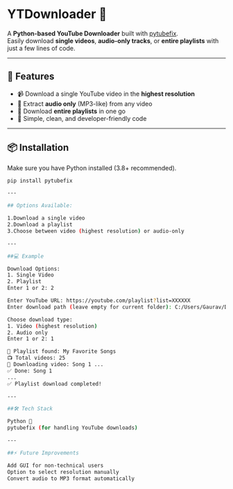 # YTDownloader 🎥  

A **Python-based YouTube Downloader** built with [pytubefix](https://pypi.org/project/pytubefix/).  
Easily download **single videos**, **audio-only tracks**, or **entire playlists** with just a few lines of code.  

---

## 🚀 Features  
- 📹 Download a single YouTube video in the **highest resolution**  
- 🎵 Extract **audio only** (MP3-like) from any video  
- 📂 Download **entire playlists** in one go  
- 🐍 Simple, clean, and developer-friendly code  

---

## 📦 Installation  

Make sure you have Python installed (3.8+ recommended).  

```bash
pip install pytubefix

---

## Options Available:

1.Download a single video
2.Download a playlist
3.Choose between video (highest resolution) or audio-only

---

##💻 Example

Download Options:
1. Single Video
2. Playlist
Enter 1 or 2: 2

Enter YouTube URL: https://youtube.com/playlist?list=XXXXXX
Enter download path (leave empty for current folder): C:/Users/Gaurav/Downloads

Choose download type:
1. Video (highest resolution)
2. Audio only
Enter 1 or 2: 1

📂 Playlist found: My Favorite Songs
📺 Total videos: 25
🎥 Downloading video: Song 1 ...
✅ Done: Song 1
...
✅ Playlist download completed!

---

##🛠️ Tech Stack

Python 🐍
pytubefix (for handling YouTube downloads)

---

##⚡ Future Improvements

Add GUI for non-technical users
Option to select resolution manually
Convert audio to MP3 format automatically
